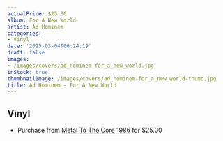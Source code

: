 ```yaml
---
actualPrice: $25.00
album: For A New World
artist: Ad Hominem
categories:
- Vinyl
date: '2025-03-04T06:24:19'
draft: false
images:
- /images/covers/ad_hominem-for_a_new_world.jpg
inStock: true
thumbnailImage: /images/covers/ad_hominem-for_a_new_world-thumb.jpg
title: Ad Hominem - For A New World
---
```


## Vinyl
* Purchase from [Metal To The Core 1986](https://metaltothecore1986.com/shop/ad-hominem-for-a-new-world-12-lp-white/) for $25.00

